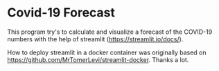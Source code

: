 # Covid-19 Forecast

This program try's to calculate and visualize a forecast of the COVID-19 numbers with the help of streamlit (https://streamlit.io/docs/). 

How to deploy streamlit in a docker container was originally based on https://github.com/MrTomerLevi/streamlit-docker. Thanks a lot.
